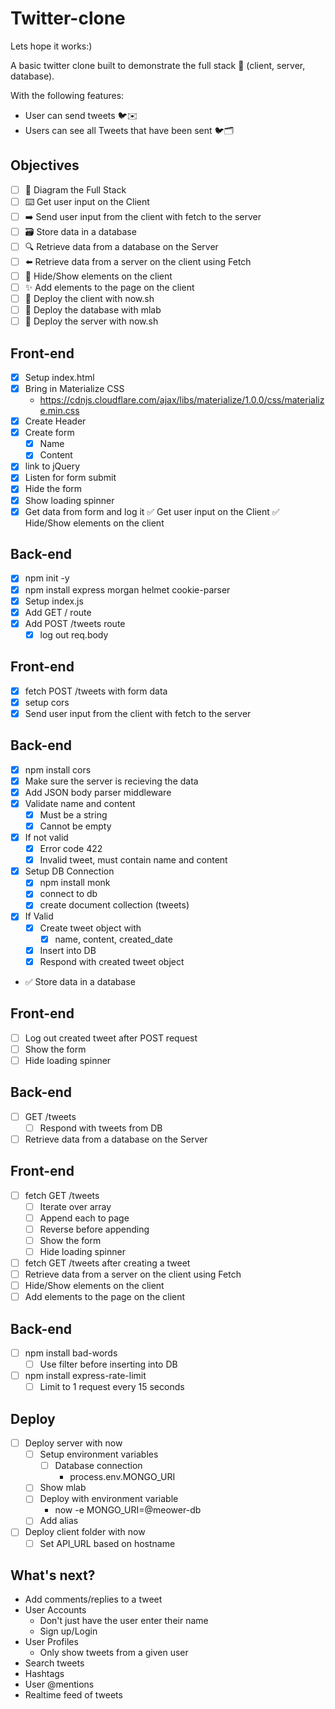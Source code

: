 # Twitter-clone

Lets hope it works:)

A basic twitter clone built to demonstrate the full stack 🥞 (client, server, database).

With the following features:

* User can send tweets 🐦✉️
* Users can see all Tweets that have been sent 🐦🗂

## Objectives

* [ ] 📝 Diagram the Full Stack
* [ ] ⌨️ Get user input on the Client
* [ ] ➡️ Send user input from the client with fetch to the server
* [ ] 🗃 Store data in a database
* [ ] 🔍 Retrieve data from a database on the Server
* [ ] ⬅️ Retrieve data from a server on the client using Fetch
* [ ] 🙈 Hide/Show elements on the client
* [ ] ✨ Add elements to the page on the client
* [ ] 🚀 Deploy the client with now.sh
* [ ] 🚀 Deploy the database with mlab
* [ ] 🚀 Deploy the server with now.sh

## Front-end

* [x] Setup index.html
* [x] Bring in Materialize CSS
  * https://cdnjs.cloudflare.com/ajax/libs/materialize/1.0.0/css/materialize.min.css
* [x] Create Header
* [x] Create form
  * [x] Name
  * [x] Content

* [x] link to jQuery
* [x] Listen for form submit
* [x] Hide the form
* [x] Show loading spinner
* [x] Get data from form and log it
✅ Get user input on the Client
✅ Hide/Show elements on the client

## Back-end

* [x] npm init -y
* [x] npm install express morgan helmet cookie-parser
* [x] Setup index.js
* [x] Add GET / route
* [x] Add POST /tweets route
  * [x] log out req.body

## Front-end

* [x] fetch POST /tweets with form data
* [x] setup cors
* [x] Send user input from the client with fetch to the server

## Back-end

* [x] npm install cors
* [x] Make sure the server is recieving the data
* [x] Add JSON body parser middleware
* [x] Validate name and content
  * [x] Must be a string
  * [x] Cannot be empty
* [x] If not valid
  * [x] Error code 422
  * [x] Invalid tweet, must contain name and content
* [x] Setup DB Connection
  * [x] npm install monk
  * [x] connect to db
  * [x] create document collection (tweets)
* [x] If Valid
  * [x] Create tweet object with
    * [x] name, content, created_date
  * [x] Insert into DB
  * [x] Respond with created tweet object
* ✅ Store data in a database

## Front-end

* [ ] Log out created tweet after POST request
* [ ] Show the form
* [ ] Hide loading spinner

## Back-end

* [ ] GET /tweets
  * [ ] Respond with tweets from DB
* [ ] Retrieve data from a database on the Server

## Front-end

* [ ] fetch GET /tweets
  * [ ] Iterate over array
  * [ ] Append each to page
  * [ ] Reverse before appending
  * [ ] Show the form
  * [ ] Hide loading spinner
* [ ] fetch GET /tweets after creating a tweet
* [ ] Retrieve data from a server on the client using Fetch
* [ ] Hide/Show elements on the client
* [ ] Add elements to the page on the client

## Back-end

* [ ] npm install bad-words
  * [ ] Use filter before inserting into DB
* [ ] npm install express-rate-limit
  * [ ] Limit to 1 request every 15 seconds

## Deploy

* [ ] Deploy server with now
  * [ ] Setup environment variables
    * [ ] Database connection
      * process.env.MONGO_URI
  * [ ] Show mlab
  * [ ] Deploy with environment variable
    * now -e MONGO_URI=@meower-db
  * [ ] Add alias
* [ ] Deploy client folder with now
  * [ ] Set API_URL based on hostname

## What's next?

* Add comments/replies to a tweet
* User Accounts
  * Don't just have the user enter their name
  * Sign up/Login
* User Profiles
  - Only show tweets from a given user
* Search tweets
* Hashtags
* User @mentions
* Realtime feed of tweets